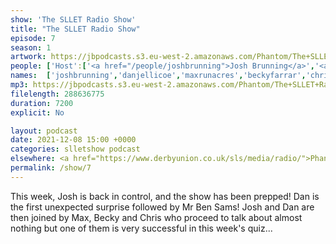 ```yaml
---
show: 'The SLLET Radio Show'
title: "The SLLET Radio Show"
episode: 7
season: 1
artwork: https://jbpodcasts.s3.eu-west-2.amazonaws.com/Phantom/The+SLLET+Radio+Show/2021-09-27+-+SLLET+radio+square.png
people: ['Host':['<a href="/people/joshbrunning">Josh Brunning</a>','<a href="/people/danjellicoe">Dan Jellicoe</a>'],'With Special Guest':'<a href="/people/bensams">Ben Sams</a>', 'Guests': ['<a href="/people/maxrunacres">Max Runacres</a>','<a href="/people/beckyfarrar">Becky Farrar</a>','<a href="/people/chrisrice">Chris Rice</a>']]
names:  ['joshbrunning','danjellicoe','maxrunacres','beckyfarrar','chrisrice','bensams']
mp3: https://jbpodcasts.s3.eu-west-2.amazonaws.com/Phantom/The+SLLET+Radio+Show/2021-12-08+-+07.mp3
filelength: 288636775
duration: 7200
explicit: No

layout: podcast
date: 2021-12-08 15:00 +0000
categories: slletshow podcast
elsewhere: <a href="https://www.derbyunion.co.uk/sls/media/radio/">Phantom Media</a>
permalink: /show/7
---
```


This week, Josh is back in control, and the show has been prepped! Dan is the first unexpected surprise followed by Mr Ben Sams! Josh and Dan are then joined by Max, Becky and Chris who proceed to talk about almost nothing but one of them is very successful in this week's quiz... 
